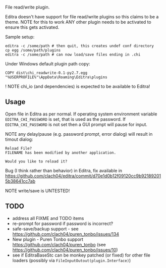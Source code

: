 File read/write plugin.

Editra doesn't have support for file read/write plugins so this claims to be a theme.
NOTE for this to work ANY other plugin needs to be activated to ensure this gets activated.

Sample setup:

    editra -c /some/path # then quit, this creates undef conf directory
    cp egg /some/path/plugins
    editra -c /some/path # can now load/save files ending in .chi

Under Windows default plugin path copy:

    COPY dist\chi_readwrite-0.1-py2.7.egg "%USERPROFILE%"\AppData\Roaming\Editra\plugins

! NOTE chi_io (and dependencies) is expected to be available to Editra!

## Usage

Open file in Editra as per normal. If operating system environment variable `EDITRA_CHI_PASSWORD` is set, that is used as the password.
If `EDITRA_CHI_PASSWORD` is not set then a GUI prompt will pause for input.

NOTE any delay/pause (e.g. password prompt, error dialog) will result in timout dialog:

    Reload File?
    FILENAME has been modified by another application.

    Would you like to reload it?

Bug (I think rather than behavior) in Editra, fix available in
https://github.com/clach04/editra/commit/d70e1d0b12f09120cc9b921892015b38641cc7ab

NOTE write/save is UNTESTED!

## TODO

  * address all FIXME and TODO items
  * re-prompt for password if password is incorrect?
  * safe-save/backup support - see https://github.com/clach04/puren_tonbo/issues/134
  * New plugin - Puren Tonbo support https://github.com/clach04/puren_tonbo (see https://github.com/clach04/puren_tonbo/issues/10)
  * see if EditraBaseStc can be monkey patched (or fixed) for other file loaders (possibly via `FileInputOutout(plugin.Interface)`)
